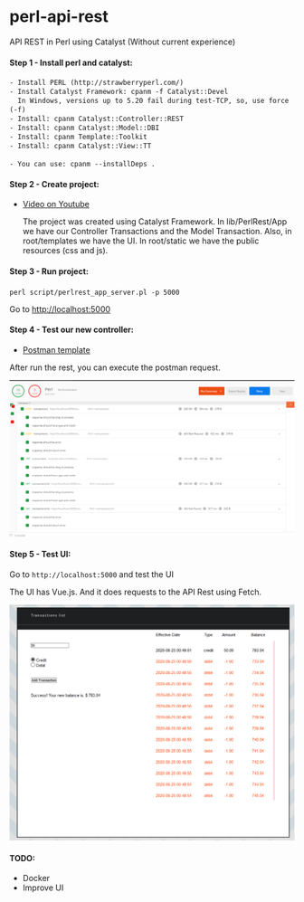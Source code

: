 # perl-api-rest
API REST in Perl using Catalyst (Without current experience)

#### Step 1 - Install perl and catalyst:
    - Install PERL (http://strawberryperl.com/)
    - Install Catalyst Framework: cpanm -f Catalyst::Devel
      In Windows, versions up to 5.20 fail during test-TCP, so, use force (-f)
    - Install: cpanm Catalyst::Controller::REST
    - Install: cpanm Catalyst::Model::DBI
    - Install: cpanm Template::Toolkit
    - Install: cpanm Catalyst::View::TT
    
    - You can use: cpanm --installDeps .
    
#### Step 2 - Create project:
- [Video on Youtube][1]


    The project was created using Catalyst Framework.
    In lib/PerlRest/App we have our Controller Transactions and the Model Transaction.
    Also, in root/templates we have the UI. In root/static we have the public resources (css and js).
        

#### Step 3 - Run project:
``
perl script/perlrest_app_server.pl -p 5000
``

Go to [http://localhost:5000][3] 
#### Step 4 - Test our new controller:
- [Postman template][2]

After run the rest, you can execute the postman request.

![Postman tests](postman/postman_00.png)

#### Step 5 - Test UI:

Go to `http://localhost:5000` and test the UI

The UI has Vue.js. And it does requests to the API Rest using Fetch.

![UI](root/static/images/ui_00.png)

#### TODO:

- Docker 
- Improve UI


[1]: https://www.youtube.com/watch?v=eYlCxA1xCLE&list=PLuHGXfTWz_BMzvffPXShwvZxBuv9jAR49
[2]: https://documenter.getpostman.com/view/8137382/TVCY5rkb    
[3]: http://localhost:5000    